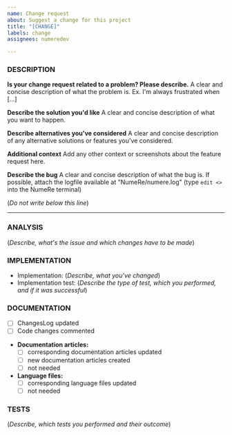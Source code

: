 ```yaml
---
name: Change request
about: Suggest a change for this project
title: "[CHANGE]"
labels: change
assignees: numeredev

---
```


### DESCRIPTION
**Is your change request related to a problem? Please describe.**
A clear and concise description of what the problem is. Ex. I'm always frustrated when [...]

**Describe the solution you'd like**
A clear and concise description of what you want to happen.

**Describe alternatives you've considered**
A clear and concise description of any alternative solutions or features you've considered.

**Additional context**
Add any other context or screenshots about the feature request here.


**Describe the bug**
A clear and concise description of what the bug is. If possible, attach the logfile available at "NumeRe/numere.log" (type `edit <>` into the NumeRe terminal)

(*Do not write below this line*)

-----------------------------------------------------

### ANALYSIS
(*Describe, what's the issue and which changes have to be made*)

### IMPLEMENTATION
* Implementation: (*Describe, what you've changed*) 
* Implementation test: (*Describe the type of test, which you performed, and if it was successful*)

### DOCUMENTATION
* [ ] ChangesLog updated
* [ ] Code changes commented
* **Documentation articles:**
    * [ ] corresponding documentation articles updated
    * [ ] new documentation articles created
    * [ ] not needed
* **Language files:**
    * [ ] corresponding language files updated
    * [ ] not needed

### TESTS
(*Describe, which tests you performed and their outcome*)
